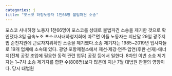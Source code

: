 ```yaml
---
categories: j
title: "포스코 하청노동자 1천66명 불법파견 소송"
---
```

포스코 사내하청 노동자 1천66명이 포스코를 상대로 불법파견 소송을 제기한 것으로 확인됐다.3일 금속노조 포스코사내하청지회에 따르면 이들 노동자는 지난달 29일 광주지법 순천지원에 근로자지위확인 소송을 제기했다.소송 제기자는 1985~2019년 입사자들로 19개 업체에 소속돼 있다. 광양·포항제철소에서 제선·제강·연주·압연(후판·선재)·에너지(전체 공정 조업에 필요한 동력 관련 업무) 공정 등에서 일한다. 8차인 이번 소송 제기자는 1~7차 소송 제기자를 합한 수(808명)보다 많은데 지난 7월 대법원 판결의 영향이다. 당시 대법원
